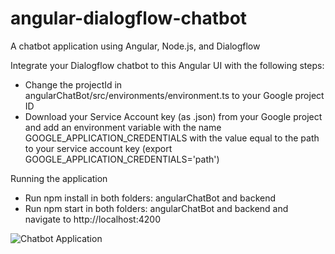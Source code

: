 # angular-dialogflow-chatbot
A chatbot application using Angular, Node.js, and Dialogflow

Integrate your Dialogflow chatbot to this Angular UI with the following steps:
- Change the projectId in angularChatBot/src/environments/environment.ts to your Google project ID
- Download your Service Account key (as .json) from your Google project and add an environment variable with the name GOOGLE_APPLICATION_CREDENTIALS with the value equal to the path to your service account key (export GOOGLE_APPLICATION_CREDENTIALS='path')

Running the application
- Run npm install in both folders: angularChatBot and backend
- Run npm start in both folders: angularChatBot and backend and navigate to http://localhost:4200

![Chatbot Application](https://i.imgur.com/3wIhZJ0.png)
